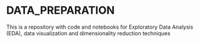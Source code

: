 # DATA_PREPARATION
This is a repository with code and notebooks for Exploratory Data Analysis (EDA), data visualization and dimensionality reduction techniques
